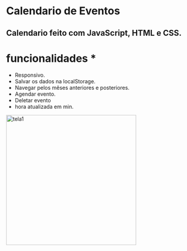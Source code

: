 # Calendario de Eventos

## Calendario feito com JavaScript, HTML e CSS.

# funcionalidades \*

- Responsivo.
- Salvar os dados na localStorage.
- Navegar pelos mêses anteriores e posteriores.
- Agendar evento.
- Deletar evento
- hora atualizada em min.

<img src="https://user-images.githubusercontent.com/87907917/227789574-6816d071-7ecc-41a4-9339-3b3bd97d44a9.png" title="tela1" height="350" weidth="350">
